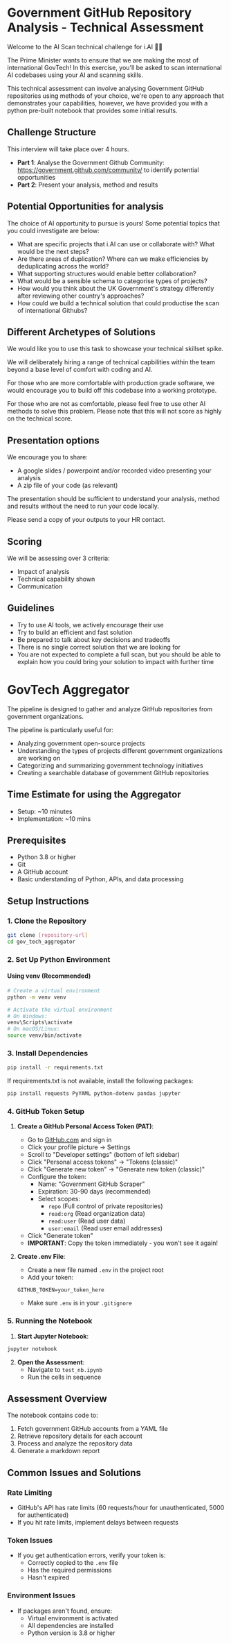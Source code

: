 # Government GitHub Repository Analysis - Technical Assessment

Welcome to the AI Scan technical challenge for i.AI 👩‍💻

The Prime Minister wants to ensure that we are making the most of international GovTech! In this exercise, you'll be asked to scan international AI codebases using your AI and scanning skills.

This technical assessment can involve analysing Government GitHub repositories using methods of your choice, we're open to any approach that demonstrates your capabilities, however, we have provided you with a python pre-built notebook that provides some initial results.

## Challenge Structure
This interview will take place over 4 hours.
- **Part 1**: Analyse the Government Github Community: https://government.github.com/community/ to identify potential opportunities
- **Part 2**: Present your analysis, method and results

## Potential Opportunities for analysis
The choice of AI opportunity to pursue is yours! 
Some potential topics that you could investigate are below:

- What are specific projects that i.AI can use or collaborate with? What would be the next steps?
- Are there areas of duplication? Where can we make efficiencies by deduplicating across the world?
- What supporting structures would enable better collaboration?
- What would be a sensible schema to categorise types of projects?
- How would you think about the UK Government's strategy differently after reviewing other country's approaches?
- How could we build a technical solution that could productise the scan of international Githubs?

## Different Archetypes of Solutions
We would like you to use this task to showcase your technical skillset spike.

We will deliberately hiring a range of technical capbilities within the team beyond a base level of comfort with coding and AI.

For those who are more comfortable with production grade software, we would encourage you to build off this codebase into a working prototype.

For those who are not as comfortable, please feel free to use other AI methods to solve this problem. Please note that this will not score as highly on the technical score.

## Presentation options
We encourage you to share:
- A google slides / powerpoint and/or recorded video presenting your analysis
- A zip file of your code (as relevant)

The presentation should be sufficient to understand your analysis, method and results without the need to run your code locally.

Please send a copy of your outputs to your HR contact. 

## Scoring
We will be assessing over 3 criteria:
- Impact of analysis
- Technical capability shown
- Communication

## Guidelines
* Try to use AI tools, we actively encourage their use
* Try to build an efficient and fast solution
* Be prepared to talk about key decisions and tradeoffs
* There is no single correct solution that we are looking for
* You are not expected to complete a full scan, but you should be able to explain how you could bring your solution to impact with further time

# GovTech Aggregator
The pipeline is designed to gather and analyze GitHub repositories from government organizations.

The pipeline is particularly useful for:
- Analyzing government open-source projects
- Understanding the types of projects different government organizations are working on
- Categorizing and summarizing government technology initiatives
- Creating a searchable database of government GitHub repositories

## Time Estimate for using the Aggregator
- Setup: ~10 minutes
- Implementation: ~10 mins

## Prerequisites

- Python 3.8 or higher
- Git
- A GitHub account
- Basic understanding of Python, APIs, and data processing

## Setup Instructions

### 1. Clone the Repository
```bash
git clone [repository-url]
cd gov_tech_aggregator
```

### 2. Set Up Python Environment

#### Using venv (Recommended)
```bash
# Create a virtual environment
python -m venv venv

# Activate the virtual environment
# On Windows:
venv\Scripts\activate
# On macOS/Linux:
source venv/bin/activate
```

### 3. Install Dependencies
```bash
pip install -r requirements.txt
```

If requirements.txt is not available, install the following packages:
```bash
pip install requests PyYAML python-dotenv pandas jupyter
```

### 4. GitHub Token Setup

1. **Create a GitHub Personal Access Token (PAT)**:
   - Go to [GitHub.com](https://github.com) and sign in
   - Click your profile picture → Settings
   - Scroll to "Developer settings" (bottom of left sidebar)
   - Click "Personal access tokens" → "Tokens (classic)"
   - Click "Generate new token" → "Generate new token (classic)"
   - Configure the token:
     - Name: "Government GitHub Scraper"
     - Expiration: 30-90 days (recommended)
     - Select scopes:
       - `repo` (Full control of private repositories)
       - `read:org` (Read organization data)
       - `read:user` (Read user data)
       - `user:email` (Read user email addresses)
   - Click "Generate token"
   - **IMPORTANT**: Copy the token immediately - you won't see it again!

2. **Create .env File**:
   - Create a new file named `.env` in the project root
   - Add your token:
   ```
   GITHUB_TOKEN=your_token_here
   ```
   - Make sure `.env` is in your `.gitignore`

### 5. Running the Notebook

1. **Start Jupyter Notebook**:
```bash
jupyter notebook
```

2. **Open the Assessment**:
   - Navigate to `test_nb.ipynb`
   - Run the cells in sequence

## Assessment Overview

The notebook contains code to:
1. Fetch government GitHub accounts from a YAML file
2. Retrieve repository details for each account
3. Process and analyze the repository data
4. Generate a markdown report

## Common Issues and Solutions

### Rate Limiting
- GitHub's API has rate limits (60 requests/hour for unauthenticated, 5000 for authenticated)
- If you hit rate limits, implement delays between requests

### Token Issues
- If you get authentication errors, verify your token is:
  - Correctly copied to the `.env` file
  - Has the required permissions
  - Hasn't expired

### Environment Issues
- If packages aren't found, ensure:
  - Virtual environment is activated
  - All dependencies are installed
  - Python version is 3.8 or higher
